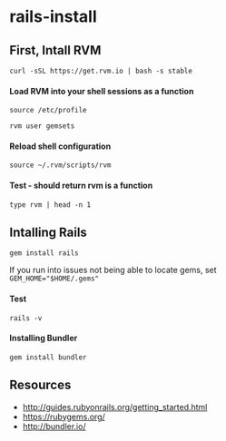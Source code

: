# rails-install

## First, Intall RVM

```curl -sSL https://get.rvm.io | bash -s stable```

#### Load RVM into your shell sessions as a function

```source /etc/profile```

```rvm user gemsets```

#### Reload shell configuration

```source ~/.rvm/scripts/rvm```

#### Test - should return rvm is a function
```type rvm | head -n 1```

## Intalling Rails

```gem install rails```

If you run into issues not being able to locate gems, set ```GEM_HOME="$HOME/.gems"```

#### Test
```rails -v```

#### Installing Bundler

```gem install bundler```

## Resources

* http://guides.rubyonrails.org/getting_started.html
* https://rubygems.org/
* http://bundler.io/
